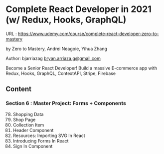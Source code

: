 # Complete React Developer in 2021 (w/ Redux, Hooks, GraphQL)

URL : https://www.udemy.com/course/complete-react-developer-zero-to-mastery

by Zero to Mastery, Andrei Neagoie, Yihua Zhang

Author: bjarriazag <bryan.arriaza.g@gmail.com>

Become a Senior React Developer! Build a massive E-commerce app with Redux, Hooks, GraphQL, ContextAPI, Stripe, Firebase

## Content

### Section 6 : Master Project: Forms + Components

78. Shopping Data
79. Shop Page
80. Collection Item
81. Header Component
82. Resources: Importing SVG In React
83. Introducing Forms In React
84. Sign In Component
